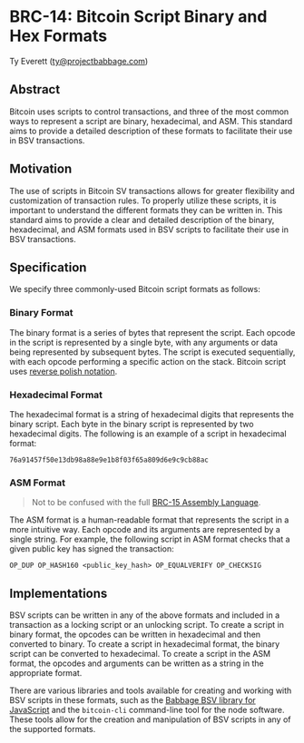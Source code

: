 # BRC-14: Bitcoin Script Binary and Hex Formats

Ty Everett (ty@projectbabbage.com)

## Abstract

Bitcoin uses scripts to control transactions, and three of the most common ways to represent a script are binary, hexadecimal, and ASM. This standard aims to provide a detailed description of these formats to facilitate their use in BSV transactions.

## Motivation

The use of scripts in Bitcoin SV transactions allows for greater flexibility and customization of transaction rules. To properly utilize these scripts, it is important to understand the different formats they can be written in. This standard aims to provide a clear and detailed description of the binary, hexadecimal, and ASM formats used in BSV scripts to facilitate their use in BSV transactions.

## Specification

We specify three commonly-used Bitcoin script formats as follows:

### Binary Format

The binary format is a series of bytes that represent the script. Each opcode in the script is represented by a single byte, with any arguments or data being represented by subsequent bytes. The script is executed sequentially, with each opcode performing a specific action on the stack. Bitcoin script uses [reverse polish notation](https://en.wikipedia.org/wiki/Reverse_Polish_notation).

### Hexadecimal Format

The hexadecimal format is a string of hexadecimal digits that represents the binary script. Each byte in the binary script is represented by two hexadecimal digits. The following is an example of a script in hexadecimal format:

```
76a91457f50e13db98a88e9e1b8f03f65a809d6e9c9cb88ac
```

### ASM Format

> Not to be confused with the full [BRC-15 Assembly Language](./0015.md).

The ASM format is a human-readable format that represents the script in a more intuitive way. Each opcode and its arguments are represented by a single string. For example, the following script in ASM format checks that a given public key has signed the transaction:

```
OP_DUP OP_HASH160 <public_key_hash> OP_EQUALVERIFY OP_CHECKSIG
```

## Implementations

BSV scripts can be written in any of the above formats and included in a transaction as a locking script or an unlocking script. To create a script in binary format, the opcodes can be written in hexadecimal and then converted to binary. To create a script in hexadecimal format, the binary script can be converted to hexadecimal. To create a script in the ASM format, the opcodes and arguments can be written as a string in the appropriate format.

There are various libraries and tools available for creating and working with BSV scripts in these formats, such as the [Babbage BSV library for JavaScript](https://github.com/p2ppsr/babbage-bsv) and the `bitcoin-cli` command-line tool for the node software. These tools allow for the creation and manipulation of BSV scripts in any of the supported formats.
